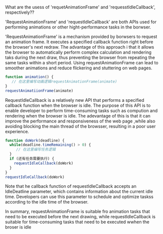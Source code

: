 What are the usess of 'requetAnimationFrame' and 'requesstIdleCallback', respectively??

'RequestAnimationFrame' and 'requestIdleCallback' are both APIs used for performing animations or other hight-performance tasks in the borwser.

'RequestAnimationFrame' is a mechanism provided by borwsers to request an animation frame. It executes a specified callback function right before the browser's next redraw. The advantage of this approach i that it allows the browser to automatically perform complex calculation and rendering taks during the next draw, thus preventing the browser from repeating the same tasks within a short period. Using requestAnimationFrame can lead to smoother animations and reduce flickering and stuttering on web pages.

```js
function animation() {
   // 在这里编写动画逻辑requestAnimationFrame(animate)
}
requestAnimatiionFrame(animate)
```

RequestIdleCallback is a relatively new API that performs a specified callback function when the browser is idle. The purpose of this API is to enable developer to perform time-consuming tasks such as compution and rendering when the browser is idle. The adevantage of this is that it can improve the performance and responsiveness of the web page ,while also avoiding blocking the main thread of the browsser, resulting in a poor user experience.

```js
function doWork(deadline) {
  while(deadline.timeRemaining() > 0) {
     // 在这里编写任务逻辑
  }
  if (还有任务需要执行) {
    requestIdleCallback(doWork)
  }
}
requestIdleCallback(doWork)
```

Note that he callback function of requestIdleCallback accepts an IdleDeatline parameter, which contains information about the current idle time. Developers can use this parameter to schedule and optimize taskss according to the idle time of the browser.

In summary, requestAnimationFrame is suitable fro animation tasks that need to be executed before the next drawing, while requestIdleCallback is suitable for time-consuming tasks that need to be executed wwhen the broser is idle
